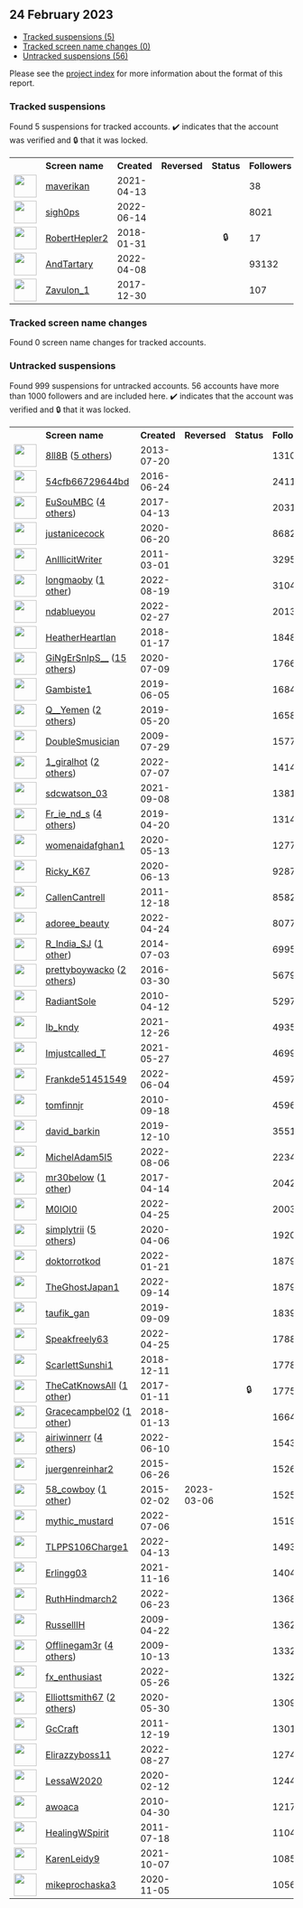 ## 24 February 2023

* [Tracked suspensions (5)](#tracked-suspensions)
* [Tracked screen name changes (0)](#tracked-screen-name-changes)
* [Untracked suspensions (56)](#untracked-suspensions)

Please see the [project index](https://github.com/travisbrown/twitter-watch) for more information about the format of this report.

### Tracked suspensions

Found 5 suspensions for tracked accounts.
  ✔️ indicates that the account was verified and 🔒 that it was locked.

<table>
    <tr>
        <th></th>
        <th align="left">Screen name</th>
        <th align="left">Created</th>
        <th align="left">Reversed</th>
        <th align="left">Status</th>
        <th align="left">Followers</th>
        <th align="left">Ranking</th></tr>
    </tr>
        <tr>
            <td><a href="https://twitter.com/intent/user?user_id=1382025967942692867">
                <img src="https://pbs.twimg.com/profile_images/1520127096508620801/npNcCjgE_normal.jpg" width="40px" height="40px" align="center"/></a>
            </td>
            <td>
                <a href="https://twitter.com/maverikan">maverikan</a></td>
            <td>2021-04-13</td>
            <td></td>
            <td align="center"></td>
            <td>38</td>
            <td>7053</td>
        </tr>
        <tr>
            <td><a href="https://twitter.com/intent/user?user_id=1536583347832385536">
                <img src="https://pbs.twimg.com/profile_images/1537411046436003841/hcL3PPGm_normal.jpg" width="40px" height="40px" align="center"/></a>
            </td>
            <td>
                <a href="https://twitter.com/sigh0ps">sigh0ps</a></td>
            <td>2022-06-14</td>
            <td></td>
            <td align="center"></td>
            <td>8021</td>
            <td>40331</td>
        </tr>
        <tr>
            <td><a href="https://twitter.com/intent/user?user_id=958814948238544897">
                <img src="https://pbs.twimg.com/profile_images/1593236329734852610/bSP3iIRt_normal.jpg" width="40px" height="40px" align="center"/></a>
            </td>
            <td>
                <a href="https://twitter.com/RobertHepler2">RobertHepler2</a></td>
            <td>2018-01-31</td>
            <td></td>
            <td align="center">🔒</td>
            <td>17</td>
            <td>46498</td>
        </tr>
        <tr>
            <td><a href="https://twitter.com/intent/user?user_id=1512283012595171329">
                <img src="https://pbs.twimg.com/profile_images/1545636530294853634/eIAknlpD_normal.jpg" width="40px" height="40px" align="center"/></a>
            </td>
            <td>
                <a href="https://twitter.com/AndTartary">AndTartary</a></td>
            <td>2022-04-08</td>
            <td></td>
            <td align="center"></td>
            <td>93132</td>
            <td>50252</td>
        </tr>
        <tr>
            <td><a href="https://twitter.com/intent/user?user_id=947109538334986241">
                <img src="https://pbs.twimg.com/profile_images/1586069774869618696/BILSbAna_normal.jpg" width="40px" height="40px" align="center"/></a>
            </td>
            <td>
                <a href="https://twitter.com/Zavulon_1">Zavulon_1</a></td>
            <td>2017-12-30</td>
            <td></td>
            <td align="center"></td>
            <td>107</td>
            <td>83148</td>
        </tr></table>

### Tracked screen name changes

Found 0 screen name changes for tracked accounts.

### Untracked suspensions

Found 999 suspensions for untracked accounts.
56 accounts have more than 1000 followers and are included here.
  ✔️ indicates that the account was verified and 🔒 that it was locked.

<table>
    <tr>
        <th></th>
        <th align="left">Screen name</th>
        <th align="left">Created</th>
        <th align="left">Reversed</th>
        <th align="left">Status</th>
        <th align="left">Followers</th>
    </tr>
        <tr>
            <td><a href="https://twitter.com/intent/user?user_id=1608220916">
                <img src="https://pbs.twimg.com/profile_images/1547054889120980993/FK8BC96J_normal.jpg" width="40px" height="40px" align="center"/></a>
            </td>
            <td>
                <a href="https://twitter.com/8ll8B">8ll8B</a>&nbsp;(<a href="https://api.memory.lol/v1/tw/id/1608220916">5 others</a>)&nbsp;</td>
            <td>2013-07-20</td>
            <td></td>
            <td align="center"></td>
            <td>1310927</td>
        </tr>
        <tr>
            <td><a href="https://twitter.com/intent/user?user_id=746256811024596992">
                <img src="https://pbs.twimg.com/profile_images/1559580455934087169/zZ00zx8n_normal.jpg" width="40px" height="40px" align="center"/></a>
            </td>
            <td>
                <a href="https://twitter.com/54cfb66729644bd">54cfb66729644bd</a></td>
            <td>2016-06-24</td>
            <td></td>
            <td align="center"></td>
            <td>241110</td>
        </tr>
        <tr>
            <td><a href="https://twitter.com/intent/user?user_id=852352465525776384">
                <img src="https://pbs.twimg.com/profile_images/1493300600016146442/tWjIyzip_normal.jpg" width="40px" height="40px" align="center"/></a>
            </td>
            <td>
                <a href="https://twitter.com/EuSouMBC">EuSouMBC</a>&nbsp;(<a href="https://api.memory.lol/v1/tw/id/852352465525776384">4 others</a>)&nbsp;</td>
            <td>2017-04-13</td>
            <td></td>
            <td align="center"></td>
            <td>203143</td>
        </tr>
        <tr>
            <td><a href="https://twitter.com/intent/user?user_id=1274366525072236544">
                <img src="https://pbs.twimg.com/profile_images/1598852197403357184/2tMs-u0A_normal.jpg" width="40px" height="40px" align="center"/></a>
            </td>
            <td>
                <a href="https://twitter.com/justanicecock">justanicecock</a></td>
            <td>2020-06-20</td>
            <td></td>
            <td align="center"></td>
            <td>86828</td>
        </tr>
        <tr>
            <td><a href="https://twitter.com/intent/user?user_id=259123499">
                <img src="https://pbs.twimg.com/profile_images/1569967604680347649/VYpSQBrh_normal.jpg" width="40px" height="40px" align="center"/></a>
            </td>
            <td>
                <a href="https://twitter.com/AnIllicitWriter">AnIllicitWriter</a></td>
            <td>2011-03-01</td>
            <td></td>
            <td align="center"></td>
            <td>32957</td>
        </tr>
        <tr>
            <td><a href="https://twitter.com/intent/user?user_id=1560643590438924294">
                <img src="https://pbs.twimg.com/profile_images/1594910600068358144/uriIC6v-_normal.jpg" width="40px" height="40px" align="center"/></a>
            </td>
            <td>
                <a href="https://twitter.com/longmaoby">longmaoby</a>&nbsp;(<a href="https://api.memory.lol/v1/tw/id/1560643590438924294">1 other</a>)&nbsp;</td>
            <td>2022-08-19</td>
            <td></td>
            <td align="center"></td>
            <td>31043</td>
        </tr>
        <tr>
            <td><a href="https://twitter.com/intent/user?user_id=1497892623847419906">
                <img src="https://pbs.twimg.com/profile_images/1597058759888887809/zfA6ZG7n_normal.jpg" width="40px" height="40px" align="center"/></a>
            </td>
            <td>
                <a href="https://twitter.com/ndablueyou">ndablueyou</a></td>
            <td>2022-02-27</td>
            <td></td>
            <td align="center"></td>
            <td>20130</td>
        </tr>
        <tr>
            <td><a href="https://twitter.com/intent/user?user_id=953481837829083136">
                <img src="https://pbs.twimg.com/profile_images/1392579451897225224/fpysKSmK_normal.jpg" width="40px" height="40px" align="center"/></a>
            </td>
            <td>
                <a href="https://twitter.com/HeatherHeartlan">HeatherHeartlan</a></td>
            <td>2018-01-17</td>
            <td></td>
            <td align="center"></td>
            <td>18488</td>
        </tr>
        <tr>
            <td><a href="https://twitter.com/intent/user?user_id=1281309833963110400">
                <img src="https://pbs.twimg.com/profile_images/1598416706443026432/4mWXjdBk_normal.jpg" width="40px" height="40px" align="center"/></a>
            </td>
            <td>
                <a href="https://twitter.com/GiNgErSnIpS__">GiNgErSnIpS__</a>&nbsp;(<a href="https://api.memory.lol/v1/tw/id/1281309833963110400">15 others</a>)&nbsp;</td>
            <td>2020-07-09</td>
            <td></td>
            <td align="center"></td>
            <td>17662</td>
        </tr>
        <tr>
            <td><a href="https://twitter.com/intent/user?user_id=1136370591517290496">
                <img src="https://pbs.twimg.com/profile_images/1495032261594464256/IknQq7Uy_normal.jpg" width="40px" height="40px" align="center"/></a>
            </td>
            <td>
                <a href="https://twitter.com/Gambiste1">Gambiste1</a></td>
            <td>2019-06-05</td>
            <td></td>
            <td align="center"></td>
            <td>16840</td>
        </tr>
        <tr>
            <td><a href="https://twitter.com/intent/user?user_id=1130590637001191424">
                <img src="https://pbs.twimg.com/profile_images/1472993959874117635/uDQN_8uj_normal.jpg" width="40px" height="40px" align="center"/></a>
            </td>
            <td>
                <a href="https://twitter.com/Q__Yemen">Q__Yemen</a>&nbsp;(<a href="https://api.memory.lol/v1/tw/id/1130590637001191424">2 others</a>)&nbsp;</td>
            <td>2019-05-20</td>
            <td></td>
            <td align="center"></td>
            <td>16586</td>
        </tr>
        <tr>
            <td><a href="https://twitter.com/intent/user?user_id=61158356">
                <img src="https://pbs.twimg.com/profile_images/1553644566737215490/C_4SaqWq_normal.jpg" width="40px" height="40px" align="center"/></a>
            </td>
            <td>
                <a href="https://twitter.com/DoubleSmusician">DoubleSmusician</a></td>
            <td>2009-07-29</td>
            <td></td>
            <td align="center"></td>
            <td>15779</td>
        </tr>
        <tr>
            <td><a href="https://twitter.com/intent/user?user_id=1545020659528376320">
                <img src="https://pbs.twimg.com/profile_images/1585241618264694784/6I-Yttkt_normal.jpg" width="40px" height="40px" align="center"/></a>
            </td>
            <td>
                <a href="https://twitter.com/1_giralhot">1_giralhot</a>&nbsp;(<a href="https://api.memory.lol/v1/tw/id/1545020659528376320">2 others</a>)&nbsp;</td>
            <td>2022-07-07</td>
            <td></td>
            <td align="center"></td>
            <td>14145</td>
        </tr>
        <tr>
            <td><a href="https://twitter.com/intent/user?user_id=1435585084199997441">
                <img src="https://pbs.twimg.com/profile_images/1585318030363574281/QbSyyNGO_normal.jpg" width="40px" height="40px" align="center"/></a>
            </td>
            <td>
                <a href="https://twitter.com/sdcwatson_03">sdcwatson_03</a></td>
            <td>2021-09-08</td>
            <td></td>
            <td align="center"></td>
            <td>13814</td>
        </tr>
        <tr>
            <td><a href="https://twitter.com/intent/user?user_id=1119719182088773634">
                <img src="https://pbs.twimg.com/profile_images/1529346276059402240/WrYdLNe3_normal.jpg" width="40px" height="40px" align="center"/></a>
            </td>
            <td>
                <a href="https://twitter.com/Fr_ie_nd_s">Fr_ie_nd_s</a>&nbsp;(<a href="https://api.memory.lol/v1/tw/id/1119719182088773634">4 others</a>)&nbsp;</td>
            <td>2019-04-20</td>
            <td></td>
            <td align="center"></td>
            <td>13146</td>
        </tr>
        <tr>
            <td><a href="https://twitter.com/intent/user?user_id=1260511336674611200">
                <img src="https://pbs.twimg.com/profile_images/1564378393298231296/Scm3w27H_normal.jpg" width="40px" height="40px" align="center"/></a>
            </td>
            <td>
                <a href="https://twitter.com/womenaidafghan1">womenaidafghan1</a></td>
            <td>2020-05-13</td>
            <td></td>
            <td align="center"></td>
            <td>12776</td>
        </tr>
        <tr>
            <td><a href="https://twitter.com/intent/user?user_id=1271823336402755584">
                <img src="https://pbs.twimg.com/profile_images/1524391450208878592/ForGKWzd_normal.jpg" width="40px" height="40px" align="center"/></a>
            </td>
            <td>
                <a href="https://twitter.com/Ricky_K67">Ricky_K67</a></td>
            <td>2020-06-13</td>
            <td></td>
            <td align="center"></td>
            <td>9287</td>
        </tr>
        <tr>
            <td><a href="https://twitter.com/intent/user?user_id=439791314">
                <img src="https://pbs.twimg.com/profile_images/549500079011135488/g-IWHRJu_normal.jpeg" width="40px" height="40px" align="center"/></a>
            </td>
            <td>
                <a href="https://twitter.com/CallenCantrell">CallenCantrell</a></td>
            <td>2011-12-18</td>
            <td></td>
            <td align="center"></td>
            <td>8582</td>
        </tr>
        <tr>
            <td><a href="https://twitter.com/intent/user?user_id=1518048727105253376">
                <img src="https://pbs.twimg.com/profile_images/1518050018313256960/Mgxh2FiS_normal.jpg" width="40px" height="40px" align="center"/></a>
            </td>
            <td>
                <a href="https://twitter.com/adoree_beauty">adoree_beauty</a></td>
            <td>2022-04-24</td>
            <td></td>
            <td align="center"></td>
            <td>8077</td>
        </tr>
        <tr>
            <td><a href="https://twitter.com/intent/user?user_id=2601002334">
                <img src="https://pbs.twimg.com/profile_images/1305421667578118144/E2M6Vw_h_normal.jpg" width="40px" height="40px" align="center"/></a>
            </td>
            <td>
                <a href="https://twitter.com/R_India_SJ">R_India_SJ</a>&nbsp;(<a href="https://api.memory.lol/v1/tw/id/2601002334">1 other</a>)&nbsp;</td>
            <td>2014-07-03</td>
            <td></td>
            <td align="center"></td>
            <td>6995</td>
        </tr>
        <tr>
            <td><a href="https://twitter.com/intent/user?user_id=715291958080643073">
                <img src="https://pbs.twimg.com/profile_images/1598730307242541057/k3oiln3F_normal.jpg" width="40px" height="40px" align="center"/></a>
            </td>
            <td>
                <a href="https://twitter.com/prettyboywacko">prettyboywacko</a>&nbsp;(<a href="https://api.memory.lol/v1/tw/id/715291958080643073">2 others</a>)&nbsp;</td>
            <td>2016-03-30</td>
            <td></td>
            <td align="center"></td>
            <td>5679</td>
        </tr>
        <tr>
            <td><a href="https://twitter.com/intent/user?user_id=132070126">
                <img src="https://pbs.twimg.com/profile_images/1174094351116460032/-6te1Idy_normal.jpg" width="40px" height="40px" align="center"/></a>
            </td>
            <td>
                <a href="https://twitter.com/RadiantSole">RadiantSole</a></td>
            <td>2010-04-12</td>
            <td></td>
            <td align="center"></td>
            <td>5297</td>
        </tr>
        <tr>
            <td><a href="https://twitter.com/intent/user?user_id=1474975608102920192">
                <img src="https://pbs.twimg.com/profile_images/1474976914519597058/Ft6QSumt_normal.jpg" width="40px" height="40px" align="center"/></a>
            </td>
            <td>
                <a href="https://twitter.com/Ib_kndy">Ib_kndy</a></td>
            <td>2021-12-26</td>
            <td></td>
            <td align="center"></td>
            <td>4935</td>
        </tr>
        <tr>
            <td><a href="https://twitter.com/intent/user?user_id=1397980097156550663">
                <img src="https://pbs.twimg.com/profile_images/1470755338991382538/ILuQy5Vf_normal.jpg" width="40px" height="40px" align="center"/></a>
            </td>
            <td>
                <a href="https://twitter.com/Imjustcalled_T">Imjustcalled_T</a></td>
            <td>2021-05-27</td>
            <td></td>
            <td align="center"></td>
            <td>4699</td>
        </tr>
        <tr>
            <td><a href="https://twitter.com/intent/user?user_id=1533097222799335424">
                <img src="https://pbs.twimg.com/profile_images/1596560554180722690/cuVGMfVu_normal.jpg" width="40px" height="40px" align="center"/></a>
            </td>
            <td>
                <a href="https://twitter.com/Frankde51451549">Frankde51451549</a></td>
            <td>2022-06-04</td>
            <td></td>
            <td align="center"></td>
            <td>4597</td>
        </tr>
        <tr>
            <td><a href="https://twitter.com/intent/user?user_id=192280909">
                <img src="https://pbs.twimg.com/profile_images/1588928730180861952/PDgywEUN_normal.jpg" width="40px" height="40px" align="center"/></a>
            </td>
            <td>
                <a href="https://twitter.com/tomfinnjr">tomfinnjr</a></td>
            <td>2010-09-18</td>
            <td></td>
            <td align="center"></td>
            <td>4596</td>
        </tr>
        <tr>
            <td><a href="https://twitter.com/intent/user?user_id=1204437339206029314">
                <img src="https://pbs.twimg.com/profile_images/1498828692893622286/o4RhoC4A_normal.jpg" width="40px" height="40px" align="center"/></a>
            </td>
            <td>
                <a href="https://twitter.com/david_barkin">david_barkin</a></td>
            <td>2019-12-10</td>
            <td></td>
            <td align="center"></td>
            <td>3551</td>
        </tr>
        <tr>
            <td><a href="https://twitter.com/intent/user?user_id=1555932767946678272">
                <img src="https://pbs.twimg.com/profile_images/1555932979503177729/qaPrDj3D_normal.jpg" width="40px" height="40px" align="center"/></a>
            </td>
            <td>
                <a href="https://twitter.com/MichelAdam5l5">MichelAdam5l5</a></td>
            <td>2022-08-06</td>
            <td></td>
            <td align="center"></td>
            <td>2234</td>
        </tr>
        <tr>
            <td><a href="https://twitter.com/intent/user?user_id=853030951022018561">
                <img src="https://pbs.twimg.com/profile_images/1564649422629519366/hB8cfY10_normal.jpg" width="40px" height="40px" align="center"/></a>
            </td>
            <td>
                <a href="https://twitter.com/mr30below">mr30below</a>&nbsp;(<a href="https://api.memory.lol/v1/tw/id/853030951022018561">1 other</a>)&nbsp;</td>
            <td>2017-04-14</td>
            <td></td>
            <td align="center"></td>
            <td>2042</td>
        </tr>
        <tr>
            <td><a href="https://twitter.com/intent/user?user_id=1518731971974901760">
                <img src="https://pbs.twimg.com/profile_images/1518787624139436032/mRxdG-7j_normal.jpg" width="40px" height="40px" align="center"/></a>
            </td>
            <td>
                <a href="https://twitter.com/M0IOI0">M0IOI0</a></td>
            <td>2022-04-25</td>
            <td></td>
            <td align="center"></td>
            <td>2003</td>
        </tr>
        <tr>
            <td><a href="https://twitter.com/intent/user?user_id=1247128765639122945">
                <img src="https://pbs.twimg.com/profile_images/1583884753635364866/77gaTS6U_normal.jpg" width="40px" height="40px" align="center"/></a>
            </td>
            <td>
                <a href="https://twitter.com/simplytrii">simplytrii</a>&nbsp;(<a href="https://api.memory.lol/v1/tw/id/1247128765639122945">5 others</a>)&nbsp;</td>
            <td>2020-04-06</td>
            <td></td>
            <td align="center"></td>
            <td>1920</td>
        </tr>
        <tr>
            <td><a href="https://twitter.com/intent/user?user_id=1484488315760001026">
                <img src="https://pbs.twimg.com/profile_images/1562518527331934208/6tke1iim_normal.jpg" width="40px" height="40px" align="center"/></a>
            </td>
            <td>
                <a href="https://twitter.com/doktorrotkod">doktorrotkod</a></td>
            <td>2022-01-21</td>
            <td></td>
            <td align="center"></td>
            <td>1879</td>
        </tr>
        <tr>
            <td><a href="https://twitter.com/intent/user?user_id=1570057457279410178">
                <img src="https://pbs.twimg.com/profile_images/1594002749477113857/NQgzbV5i_normal.jpg" width="40px" height="40px" align="center"/></a>
            </td>
            <td>
                <a href="https://twitter.com/TheGhostJapan1">TheGhostJapan1</a></td>
            <td>2022-09-14</td>
            <td></td>
            <td align="center"></td>
            <td>1879</td>
        </tr>
        <tr>
            <td><a href="https://twitter.com/intent/user?user_id=1171016796977057792">
                <img src="https://pbs.twimg.com/profile_images/1577161213384933376/PEor3kM3_normal.jpg" width="40px" height="40px" align="center"/></a>
            </td>
            <td>
                <a href="https://twitter.com/taufik_gan">taufik_gan</a></td>
            <td>2019-09-09</td>
            <td></td>
            <td align="center"></td>
            <td>1839</td>
        </tr>
        <tr>
            <td><a href="https://twitter.com/intent/user?user_id=1518665940728176640">
                <img src="https://pbs.twimg.com/profile_images/1594108150021513217/pS-9diF2_normal.jpg" width="40px" height="40px" align="center"/></a>
            </td>
            <td>
                <a href="https://twitter.com/Speakfreely63">Speakfreely63</a></td>
            <td>2022-04-25</td>
            <td></td>
            <td align="center"></td>
            <td>1788</td>
        </tr>
        <tr>
            <td><a href="https://twitter.com/intent/user?user_id=1072528498177146880">
                <img src="https://pbs.twimg.com/profile_images/1083864531883851777/K-okGid2_normal.jpg" width="40px" height="40px" align="center"/></a>
            </td>
            <td>
                <a href="https://twitter.com/ScarlettSunshi1">ScarlettSunshi1</a></td>
            <td>2018-12-11</td>
            <td></td>
            <td align="center"></td>
            <td>1778</td>
        </tr>
        <tr>
            <td><a href="https://twitter.com/intent/user?user_id=819308475369058304">
                <img src="https://pbs.twimg.com/profile_images/1355360748919263232/3P5P9XcO_normal.jpg" width="40px" height="40px" align="center"/></a>
            </td>
            <td>
                <a href="https://twitter.com/TheCatKnowsAll">TheCatKnowsAll</a>&nbsp;(<a href="https://api.memory.lol/v1/tw/id/819308475369058304">1 other</a>)&nbsp;</td>
            <td>2017-01-11</td>
            <td></td>
            <td align="center">🔒</td>
            <td>1775</td>
        </tr>
        <tr>
            <td><a href="https://twitter.com/intent/user?user_id=952117487956627456">
                <img src="https://pbs.twimg.com/profile_images/1550554628932210691/VsGaeF3Y_normal.jpg" width="40px" height="40px" align="center"/></a>
            </td>
            <td>
                <a href="https://twitter.com/Gracecampbel02">Gracecampbel02</a>&nbsp;(<a href="https://api.memory.lol/v1/tw/id/952117487956627456">1 other</a>)&nbsp;</td>
            <td>2018-01-13</td>
            <td></td>
            <td align="center"></td>
            <td>1664</td>
        </tr>
        <tr>
            <td><a href="https://twitter.com/intent/user?user_id=1535193476778045441">
                <img src="https://pbs.twimg.com/profile_images/1598976257080717312/WubtUjHA_normal.png" width="40px" height="40px" align="center"/></a>
            </td>
            <td>
                <a href="https://twitter.com/airiwinnerr">airiwinnerr</a>&nbsp;(<a href="https://api.memory.lol/v1/tw/id/1535193476778045441">4 others</a>)&nbsp;</td>
            <td>2022-06-10</td>
            <td></td>
            <td align="center"></td>
            <td>1543</td>
        </tr>
        <tr>
            <td><a href="https://twitter.com/intent/user?user_id=3346615786">
                <img src="https://pbs.twimg.com/profile_images/1318779015537319936/8ffIJf_n_normal.jpg" width="40px" height="40px" align="center"/></a>
            </td>
            <td>
                <a href="https://twitter.com/juergenreinhar2">juergenreinhar2</a></td>
            <td>2015-06-26</td>
            <td></td>
            <td align="center"></td>
            <td>1526</td>
        </tr>
        <tr>
            <td><a href="https://twitter.com/intent/user?user_id=3007635150">
                <img src="https://pbs.twimg.com/profile_images/1386352058589122562/Dnrgv6gp_normal.jpg" width="40px" height="40px" align="center"/></a>
            </td>
            <td>
                <a href="https://twitter.com/58_cowboy">58_cowboy</a>&nbsp;(<a href="https://api.memory.lol/v1/tw/id/3007635150">1 other</a>)&nbsp;</td>
            <td>2015-02-02</td>
            <td>2023-03-06</td>
            <td align="center"></td>
            <td>1525</td>
        </tr>
        <tr>
            <td><a href="https://twitter.com/intent/user?user_id=1544760219565264897">
                <img src="https://pbs.twimg.com/profile_images/1594589101017145345/fqh23SWR_normal.jpg" width="40px" height="40px" align="center"/></a>
            </td>
            <td>
                <a href="https://twitter.com/mythic_mustard">mythic_mustard</a></td>
            <td>2022-07-06</td>
            <td></td>
            <td align="center"></td>
            <td>1519</td>
        </tr>
        <tr>
            <td><a href="https://twitter.com/intent/user?user_id=1514230817463181317">
                <img src="https://pbs.twimg.com/profile_images/1516120008954368002/-HBy7tk3_normal.jpg" width="40px" height="40px" align="center"/></a>
            </td>
            <td>
                <a href="https://twitter.com/TLPPS106Charge1">TLPPS106Charge1</a></td>
            <td>2022-04-13</td>
            <td></td>
            <td align="center"></td>
            <td>1493</td>
        </tr>
        <tr>
            <td><a href="https://twitter.com/intent/user?user_id=1460572116336607232">
                <img src="https://pbs.twimg.com/profile_images/1588962218065870848/QoXXeX_8_normal.jpg" width="40px" height="40px" align="center"/></a>
            </td>
            <td>
                <a href="https://twitter.com/Erlingg03">Erlingg03</a></td>
            <td>2021-11-16</td>
            <td></td>
            <td align="center"></td>
            <td>1404</td>
        </tr>
        <tr>
            <td><a href="https://twitter.com/intent/user?user_id=1540027126186917890">
                <img src="https://pbs.twimg.com/profile_images/1583100072404946944/627aoHuA_normal.jpg" width="40px" height="40px" align="center"/></a>
            </td>
            <td>
                <a href="https://twitter.com/RuthHindmarch2">RuthHindmarch2</a></td>
            <td>2022-06-23</td>
            <td></td>
            <td align="center"></td>
            <td>1368</td>
        </tr>
        <tr>
            <td><a href="https://twitter.com/intent/user?user_id=34286796">
                <img src="https://pbs.twimg.com/profile_images/1395068932331958273/FBzcBl04_normal.jpg" width="40px" height="40px" align="center"/></a>
            </td>
            <td>
                <a href="https://twitter.com/RussellIH">RussellIH</a></td>
            <td>2009-04-22</td>
            <td></td>
            <td align="center"></td>
            <td>1362</td>
        </tr>
        <tr>
            <td><a href="https://twitter.com/intent/user?user_id=82065744">
                <img src="https://pbs.twimg.com/profile_images/1282422454707724290/HnZogIZX_normal.png" width="40px" height="40px" align="center"/></a>
            </td>
            <td>
                <a href="https://twitter.com/Offlinegam3r">Offlinegam3r</a>&nbsp;(<a href="https://api.memory.lol/v1/tw/id/82065744">4 others</a>)&nbsp;</td>
            <td>2009-10-13</td>
            <td></td>
            <td align="center"></td>
            <td>1332</td>
        </tr>
        <tr>
            <td><a href="https://twitter.com/intent/user?user_id=1529781434197721088">
                <img src="https://pbs.twimg.com/profile_images/1530558242971078656/4_Hotn3j_normal.jpg" width="40px" height="40px" align="center"/></a>
            </td>
            <td>
                <a href="https://twitter.com/fx_enthusiast">fx_enthusiast</a></td>
            <td>2022-05-26</td>
            <td></td>
            <td align="center"></td>
            <td>1322</td>
        </tr>
        <tr>
            <td><a href="https://twitter.com/intent/user?user_id=1266656606978179072">
                <img src="https://pbs.twimg.com/profile_images/1515178064107421699/hxbcZ8vl_normal.jpg" width="40px" height="40px" align="center"/></a>
            </td>
            <td>
                <a href="https://twitter.com/Elliottsmith67">Elliottsmith67</a>&nbsp;(<a href="https://api.memory.lol/v1/tw/id/1266656606978179072">2 others</a>)&nbsp;</td>
            <td>2020-05-30</td>
            <td></td>
            <td align="center"></td>
            <td>1309</td>
        </tr>
        <tr>
            <td><a href="https://twitter.com/intent/user?user_id=440605695">
                <img src="https://pbs.twimg.com/profile_images/1148476363495464960/zu9XSw_u_normal.jpg" width="40px" height="40px" align="center"/></a>
            </td>
            <td>
                <a href="https://twitter.com/GcCraft">GcCraft</a></td>
            <td>2011-12-19</td>
            <td></td>
            <td align="center"></td>
            <td>1301</td>
        </tr>
        <tr>
            <td><a href="https://twitter.com/intent/user?user_id=1563617582456119296">
                <img src="https://pbs.twimg.com/profile_images/1580808409204637696/tJ7hlWyd_normal.jpg" width="40px" height="40px" align="center"/></a>
            </td>
            <td>
                <a href="https://twitter.com/Elirazzyboss11">Elirazzyboss11</a></td>
            <td>2022-08-27</td>
            <td></td>
            <td align="center"></td>
            <td>1274</td>
        </tr>
        <tr>
            <td><a href="https://twitter.com/intent/user?user_id=1227528512304766976">
                <img src="https://pbs.twimg.com/profile_images/1460978824208859141/RjmNOh9X_normal.jpg" width="40px" height="40px" align="center"/></a>
            </td>
            <td>
                <a href="https://twitter.com/LessaW2020">LessaW2020</a></td>
            <td>2020-02-12</td>
            <td></td>
            <td align="center"></td>
            <td>1244</td>
        </tr>
        <tr>
            <td><a href="https://twitter.com/intent/user?user_id=138777111">
                <img src="https://pbs.twimg.com/profile_images/575361681053741058/fKHqKXTY_normal.png" width="40px" height="40px" align="center"/></a>
            </td>
            <td>
                <a href="https://twitter.com/awoaca">awoaca</a></td>
            <td>2010-04-30</td>
            <td></td>
            <td align="center"></td>
            <td>1217</td>
        </tr>
        <tr>
            <td><a href="https://twitter.com/intent/user?user_id=337779288">
                <img src="https://pbs.twimg.com/profile_images/1482854810214936578/uVBLJdkY_normal.jpg" width="40px" height="40px" align="center"/></a>
            </td>
            <td>
                <a href="https://twitter.com/HealingWSpirit">HealingWSpirit</a></td>
            <td>2011-07-18</td>
            <td></td>
            <td align="center"></td>
            <td>1104</td>
        </tr>
        <tr>
            <td><a href="https://twitter.com/intent/user?user_id=1446131483316404232">
                <img src="https://pbs.twimg.com/profile_images/1597449772524339202/V21CuPwz_normal.jpg" width="40px" height="40px" align="center"/></a>
            </td>
            <td>
                <a href="https://twitter.com/KarenLeidy9">KarenLeidy9</a></td>
            <td>2021-10-07</td>
            <td></td>
            <td align="center"></td>
            <td>1085</td>
        </tr>
        <tr>
            <td><a href="https://twitter.com/intent/user?user_id=1324402696447807492">
                <img src="https://pbs.twimg.com/profile_images/1384307660929916929/1Bg-BSOd_normal.jpg" width="40px" height="40px" align="center"/></a>
            </td>
            <td>
                <a href="https://twitter.com/mikeprochaska3">mikeprochaska3</a></td>
            <td>2020-11-05</td>
            <td></td>
            <td align="center"></td>
            <td>1056</td>
        </tr></table>
